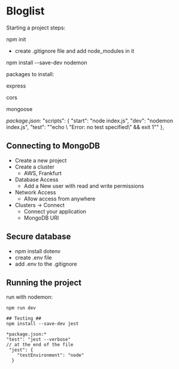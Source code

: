 # Bloglist #

Starting a project steps:

npm init

* create .gitignore file and add node_modules in it

npm install --save-dev nodemon

packages to install:

express 

cors

mongoose


*package.json:*
"scripts": {
    "start": "node index.js",
    "dev": "nodemon index.js",
    "test": "\"echo \\ \"Error: no test specified\\\" && exit 1\""
  },


## Connecting to MongoDB ##
* Create a new project
* Create a cluster
    * AWS, Frankfurt
* Database Access 
    * Add a New user with read and write permissions
* Network Access
    * Allow access from anywhere
* Clusters -> Connect
    * Connect your application
    * MongoDB URI 

## Secure database ##
* npm install dotenv
* create .env file
* add .env to the .gitignore

## Running the project ##

run with nodemon:
```
npm run dev 

## Testing ##
npm install --save-dev jest

*package.json:*
"test": "jest --verbose"
// at the end of the file
 "jest": {
    "testEnvironment": "node"
  }


